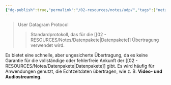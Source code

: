 ```yaml
---
{"dg-publish":true,"permalink":"/02-resources/notes/udp/","tags":["netzwerk/protocol","netzwerk"],"updated":"2024-10-17T20:24:44.000+02:00"}
---
```


> User Datagram Protocol
> > Standardprotokoll, das für die [[02 - RESOURCES/Notes/Datenpakete\|Datenpakete]] Übertragung verwendet wird.

Es bietet eine schnelle, aber ungesicherte Übertragung, da es keine Garantie für die vollständige oder fehlerfreie Ankunft der [[02 - RESOURCES/Notes/Datenpakete\|Datenpakete]] gibt. 
Es wird häufig für Anwendungen genutzt, die Echtzeitdaten übertragen, wie z. B. **Video- und Audiostreaming.**